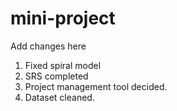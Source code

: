 # mini-project

Add changes here

1. Fixed spiral model
2. SRS completed
3. Project management tool decided.
4. Dataset cleaned.
